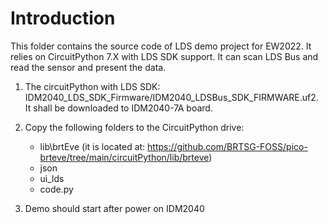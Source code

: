 # Introduction
This folder contains the source code of LDS demo project for EW2022. It relies on CircuitPython 7.X 
with LDS SDK support. It can scan LDS Bus and read the sensor and present the data. 

1. The circuitPython with LDS SDK: IDM2040_LDS_SDK_Firmware/IDM2040_LDSBus_SDK_FIRMWARE.uf2. 
It shall be downloaded to IDM2040-7A board. 

2. Copy the following folders to the CircuitPython drive:
     * lib\brtEve  (it is located at: https://github.com/BRTSG-FOSS/pico-brteve/tree/main/circuitPython/lib/brteve)
     * json
     * ui_lds
     * code.py
 3. Demo should start after power on IDM2040
